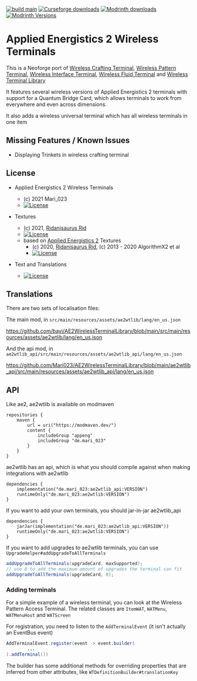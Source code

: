 [![build main](https://github.com/Mari023/AE2WirelessTerminalLibrary/actions/workflows/build.yml/badge.svg)](https://github.com/Mari023/AE2WirelessTerminalLibrary/actions/workflows/build.yml)
[![Curseforge downloads](http://cf.way2muchnoise.eu/full_459929_downloads.svg)](https://www.curseforge.com/minecraft/mc-mods/applied-energistics-2-wireless-terminals)
[![Modrinth downloads](https://img.shields.io/modrinth/dt/pNabrMMw?color=modrinth&label=modrinth&logo=modrinth)](https://modrinth.com/mod/applied-energistics-2-wireless-terminals)
[![Modrinth Versions](https://img.shields.io/badge/dynamic/json?color=modrinth&label=modrinth&prefix=Available%20for:%20&query=game_versions&url=https://api.modrinth.com/v2/project/pNabrMMw&style=flat&logo=modrinth)](https://modrinth.com/mod/applied-energistics-2-wireless-terminals/versions)

Applied Energistics 2 Wireless Terminals
========================================
This is a Neoforge port
of [Wireless Crafting Terminal](https://www.curseforge.com/minecraft/mc-mods/wireless-crafting-terminal),
[Wireless Pattern Terminal](https://www.curseforge.com/minecraft/mc-mods/wireless-pattern-terminal),
[Wireless Interface Terminal](https://www.curseforge.com/minecraft/mc-mods/wireless-interface-terminal),
[Wireless Fluid Terminal](https://www.curseforge.com/minecraft/mc-mods/wireless-fluid-terminal) and
[Wireless Terminal Library](https://www.curseforge.com/minecraft/mc-mods/ae2wtlib)

It features several wireless versions of Applied Energistics 2 terminals with support for a Quantum Bridge Card,
which allows terminals to work from everywhere and even across dimensions.

It also adds a wireless universal terminal which has all wireless terminals in one item

## Missing Features / Known Issues

- Displaying Trinkets in wireless crafting terminal

## License

* Applied Energistics 2 Wireless Terminals
  - (c) 2021 Mari_023
  - [![License](https://img.shields.io/badge/License-MIT-red.svg?style=flat-square)](http://opensource.org/licenses/MIT)

* Textures
  - (c) 2021, [Ridanisaurus Rid](https://github.com/Ridanisaurus/)
  - [![License](https://img.shields.io/badge/License-CC%20BY--NC--SA%203.0-yellow.svg?style=flat-square)](https://creativecommons.org/licenses/by-nc-sa/3.0/)
  - based on [Applied Energistics 2](https://github.com/AppliedEnergistics/Applied-Energistics-2) Textures
    - (c) 2020, [Ridanisaurus Rid](https://github.com/Ridanisaurus/), (c) 2013 - 2020 AlgorithmX2 et al
    - [![License](https://img.shields.io/badge/License-CC%20BY--NC--SA%203.0-yellow.svg?style=flat-square)](https://creativecommons.org/licenses/by-nc-sa/3.0/)

* Text and Translations
  - [![License](https://img.shields.io/badge/License-No%20Restriction-green.svg?style=flat-square)](https://creativecommons.org/publicdomain/zero/1.0/)

## Translations

There are two sets of localisation files:

The main mod, in `src/main/resources/assets/ae2wtlib/lang/en_us.json`

https://github.com/bayi/AE2WirelessTerminalLibrary/blob/main/src/main/resources/assets/ae2wtlib/lang/en_us.json

And the api mod, in `ae2wtlib_api/src/main/resources/assets/ae2wtlib_api/lang/en_us.json`

https://github.com/Mari023/AE2WirelessTerminalLibrary/blob/main/ae2wtlib_api/src/main/resources/assets/ae2wtlib_api/lang/en_us.json

## API

Like ae2, ae2wtlib is available on modmaven
```
repositories {
    maven {
        url = uri("https://modmaven.dev/")
        content {
            includeGroup "appeng"
            includeGroup "de.mari_023"
        }
    }
}
```

ae2wtlib has an api, which is what you should compile against when making integrations with ae2wtlib
```
dependencies {
    implementation("de.mari_023:ae2wtlib_api:VERSION")
    runtimeOnly("de.mari_023:ae2wtlib:VERSION")
}
```

If you want to add your own terminals, you should jar-in-jar ae2wtlib_api
```
dependencies {
    jarJar(implementation("de.mari_023:ae2wtlib_api:VERSION"))
    runtimeOnly("de.mari_023:ae2wtlib:VERSION")
}
```

If you want to add upgrades to ae2wtlib terminals, you can use `UpgradeHelper#addUpgradeToAllTerminals`
```java
addUpgradeToAllTerminals(upgradeCard, maxSupported);
// use 0 to add the maximum amount of upgrades the terminal can fit
addUpgradeToAllTerminals(upgradeCard, 0);
```

### Adding terminals

For a simple example of a wireless terminal, you can look at the Wireless Pattern Access Terminal.
The related classes are `ItemWAT`, `WATMenu`, `WATMenuHost` and `WATScreen`

For registration, you need to listen to the `AddTerminalEvent` (it isn't actually an EventBus event)
```java
AddTerminalEvent.register(event -> event.builder(
        ...
).addTerminal())
```

The builder has some additional methods for overriding properties that are inferred from other attributes, like `WTDefinitionBuilder#translationKey` 
